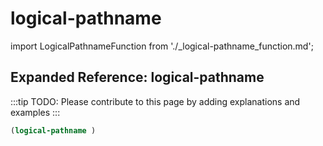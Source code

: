 # logical-pathname

import LogicalPathnameFunction from './_logical-pathname_function.md';

<LogicalPathnameFunction />

## Expanded Reference: logical-pathname

:::tip
TODO: Please contribute to this page by adding explanations and examples
:::

```lisp
(logical-pathname )
```
